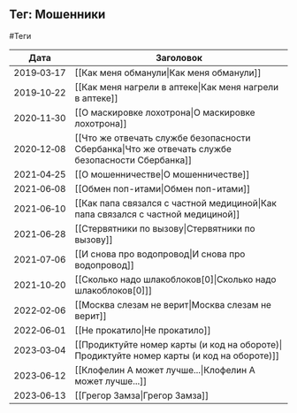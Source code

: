 ## Тег: Мошенники
#Теги

| Дата | Заголовок |
| --- | --- |
| 2019&#8209;03&#8209;17 | [[Как меня обманули\|Как меня обманули]] |
| 2019&#8209;10&#8209;22 | [[Как меня нагрели в аптеке\|Как меня нагрели в аптеке]] |
| 2020&#8209;11&#8209;30 | [[О маскировке лохотрона\|О маскировке лохотрона]] |
| 2020&#8209;12&#8209;08 | [[Что же отвечать службе безопасности Сбербанка\|Что же отвечать службе безопасности Сбербанка]] |
| 2021&#8209;04&#8209;25 | [[О мошенничестве\|О мошенничестве]] |
| 2021&#8209;06&#8209;08 | [[Обмен поп-итами\|Обмен поп-итами]] |
| 2021&#8209;06&#8209;10 | [[Как папа связался с частной медициной\|Как папа связался с частной медициной]] |
| 2021&#8209;06&#8209;28 | [[Стервятники по вызову\|Стервятники по вызову]] |
| 2021&#8209;07&#8209;06 | [[И снова про водопровод\|И снова про водопровод]] |
| 2021&#8209;10&#8209;20 | [[Сколько надо шлакоблоков[0]\|Сколько надо шлакоблоков[0]]] |
| 2022&#8209;02&#8209;06 | [[Москва слезам не верит\|Москва слезам не верит]] |
| 2022&#8209;06&#8209;01 | [[Не прокатило\|Не прокатило]] |
| 2023&#8209;03&#8209;04 | [[Продиктуйте номер карты (и код на обороте)\|Продиктуйте номер карты (и код на обороте)]] |
| 2023&#8209;06&#8209;12 | [[Клофелин А может лучше...\|Клофелин А может лучше...]] |
| 2023&#8209;06&#8209;13 | [[Грегор Замза\|Грегор Замза]] |

